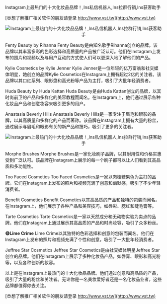Instagram上最热门的十大化妆品品牌！,Ins私信机器人,Ins拉群行销,Ins获客助手

[😍想了解推广相关软件的朋友请登录 http://www.vst.tw](http://www.vst.tw)

 <center><img src="https://vst.tw/MP4/tuiguang/png/5.png" alt="Instagram上最热门的十大化妆品品牌！,Ins私信机器人,Ins拉群行销,Ins获客助手"></center>

Fenty Beauty by Rihanna
Fenty Beauty是由知名歌手Rihanna创立的品牌。该品牌以其丰富多彩的色彩选择和高质量的产品被广泛认可。他们在Instagram上发布的照片和视频以及与用户互动的方式使人们可以更深入地了解他们的产品。

Kylie Cosmetics by Kylie Jenner
Kylie Jenner是一位年轻的亿万富翁和社交媒体明星，她创立的品牌Kylie Cosmetics在Instagram上拥有超过2亿的关注者。该品牌以其口红系列、眼影盘和高光粉等产品为主打，吸引了大批年轻消费者。

Huda Beauty by Huda Kattan
Huda Beauty是由Huda Kattan创立的品牌，以其时尚前卫的产品和多样化的美容教程而闻名。在Instagram上，他们通过展示各种化妆品产品和创意妆容来吸引更多的用户。

Anastasia Beverly Hills
Anastasia Beverly Hills是一家专注于眉毛和眼影的品牌，以其高质量和多样化的产品而著称。该品牌在Instagram上拥有大量的粉丝，通过展示与眉毛和眼影有关的新产品和技巧，吸引了更多的关注者。

 <center><img src="https://vst.tw/MP4/tuiguang/png/2.png" alt="Instagram上最热门的十大化妆品品牌！,Ins私信机器人,Ins拉群行销,Ins获客助手"></center>

Morphe Brushes
Morphe Brushes是一家化妆刷子品牌，以其耐用性和价格实惠受到广泛认可。该品牌在Instagram上展示的每一个刷子都可以让人们看到其高品质和多功能性。

Too Faced Cosmetics
Too Faced Cosmetics是一家以肉桂糖果色为主打的品牌。它们在Instagram上发布的照片和视频充满了创意和幽默感，吸引了不少年轻消费者。

Benefit Cosmetics
Benefit Cosmetics以其高品质的产品和独特的包装而闻名。在Instagram上，他们展示了各种产品和美容技巧，如唇彩、腮红和睫毛膏等。

Tarte Cosmetics
Tarte Cosmetics是一家以天然成分和无动物实验为卖点的品牌。他们在Instagram上通过展示其高品质的产品和时尚妆容，吸引了众多粉丝。

**😄Lime Crime**
Lime Crime以其独特的色彩选择和创意的包装而闻名。他们在Instagram上发布的照片和视频充满了个性和创意，吸引了一大批年轻消费者。

Jeffree Star Cosmetics
Jeffree Star Cosmetics是由社交媒体明星Jeffree Star创立的品牌。他们在Instagram上展示了多种化妆品产品，如唇膏、眼影和高光粉等，以及各种创新的妆容。

以上是在Instagram上最热门的十大化妆品品牌。他们通过创意和高品质的产品，吸引了大量的粉丝和关注者。无论你是一名美妆爱好者还是一名化妆品业者，这些品牌都值得你去关注。

[😍想了解推广相关软件的朋友请登录 http://www.vst.tw](http://www.vst.tw)



